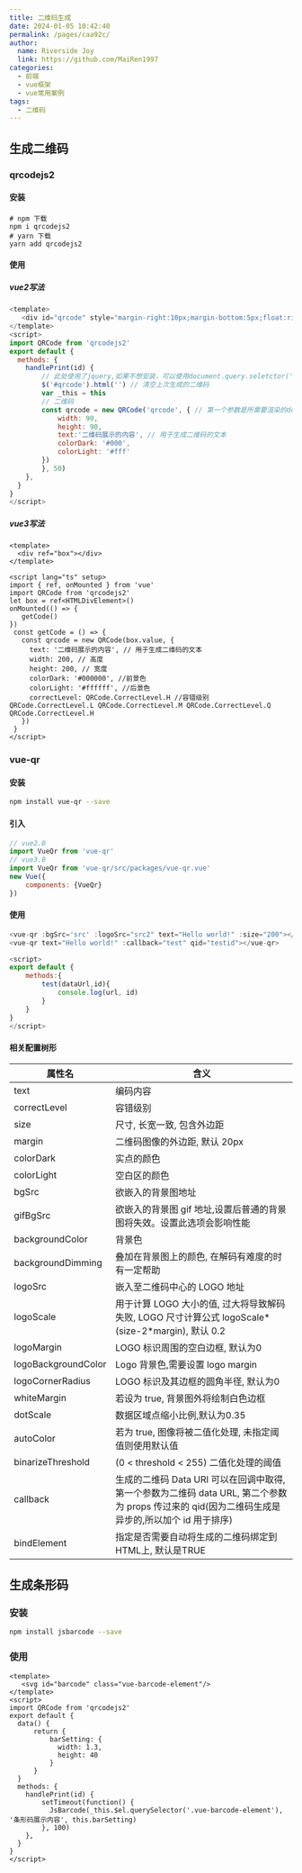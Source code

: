 ```yaml
---
title: 二维码生成
date: 2024-01-05 10:42:40
permalink: /pages/caa92c/
author:
  name: Riverside Joy
  link: https://github.com/MaiRen1997
categories:
  - 前端
  - vue框架
  - vue常用案例
tags:
  - 二维码
---
```

## 生成二维码

### qrcodejs2

#### 安装

````shell
# npm 下载
npm i qrcodejs2
# yarn 下载
yarn add qrcodejs2
````

#### 使用

##### vue2写法

```js
<template>
   <div id="qrcode" style="margin-right:10px;margin-bottom:5px;float:right"/>
</template>
<script>
import QRCode from 'qrcodejs2'
export default {
  methods: {
    handlePrint(id) {
        // 此处使用了jquery,如果不想安装，可以使用document.query.seletctor('#qrcode')
        $('#qrcode').html('') // 清空上次生成的二维码
        var _this = this
        // 二维码
        const qrcode = new QRCode('qrcode', { // 第一个参数是所需要渲染的dom的id
            width: 90,
            height: 90,
            text:'二维码展示的内容', // 用于生成二维码的文本
            colorDark: '#000',
            colorLight: '#fff'
        })
        }, 50)
    },
  }
}
</script>
```

##### vue3写法

```vue
<template>
  <div ref="box"></div>
</template>

<script lang="ts" setup>
import { ref, onMounted } from 'vue'
import QRCode from 'qrcodejs2'
let box = ref<HTMLDivElement>()
onMounted(() => {
   getCode()
})
 const getCode = () => {
   const qrcode = new QRCode(box.value, {
     text: '二维码展示的内容', // 用于生成二维码的文本
     width: 200, // 高度
     height: 200, // 宽度
     colorDark: '#000000', //前景色
     colorLight: '#ffffff', //后景色
     correctLevel: QRCode.CorrectLevel.H //容错级别 QRCode.CorrectLevel.L QRCode.CorrectLevel.M QRCode.CorrectLevel.Q QRCode.CorrectLevel.H
   })
 }
</script>
```

### vue-qr

#### 安装

```sh
npm install vue-qr --save
```

#### 引入

```js
// vue2.0
import VueQr from 'vue-qr'
// vue3.0
import VueQr from 'vue-qr/src/packages/vue-qr.vue'
new Vue({
    components: {VueQr}
})
```

#### 使用

```js
<vue-qr :bgSrc='src' :logoSrc="src2" text="Hello world!" :size="200"></vue-qr>
<vue-qr text="Hello world!" :callback="test" qid="testid"></vue-qr>

<script>
export default {
    methods:{
        test(dataUrl,id){
            console.log(url, id)
        }
    }
}
</script>
```

#### 相关配置树形

| 属性名              | 含义                                                         |
| ------------------- | ------------------------------------------------------------ |
| text                | 编码内容                                                     |
| correctLevel        | 容错级别                                                     |
| size                | 尺寸, 长宽一致, 包含外边距                                   |
| margin              | 二维码图像的外边距, 默认 20px                                |
| colorDark           | 实点的颜色                                                   |
| colorLight          | 空白区的颜色                                                 |
| bgSrc               | 欲嵌入的背景图地址                                           |
| gifBgSrc            | 欲嵌入的背景图 gif 地址,设置后普通的背景图将失效。设置此选项会影响性能 |
| backgroundColor     | 背景色                                                       |
| backgroundDimming   | 叠加在背景图上的颜色, 在解码有难度的时有一定帮助             |
| logoSrc             | 嵌入至二维码中心的 LOGO 地址                                 |
| logoScale           | 用于计算 LOGO 大小的值, 过大将导致解码失败, LOGO 尺寸计算公式 logoScale*(size-2*margin), 默认 0.2 |
| logoMargin          | LOGO 标识周围的空白边框, 默认为0                             |
| logoBackgroundColor | Logo 背景色,需要设置 logo margin                             |
| logoCornerRadius    | LOGO 标识及其边框的圆角半径, 默认为0                         |
| whiteMargin         | 若设为 true, 背景图外将绘制白色边框                          |
| dotScale            | 数据区域点缩小比例,默认为0.35                                |
| autoColor           | 若为 true, 图像将被二值化处理, 未指定阈值则使用默认值        |
| binarizeThreshold   | (0 < threshold < 255) 二值化处理的阈值                       |
| callback            | 生成的二维码 Data URI 可以在回调中取得,第一个参数为二维码 data URL, 第二个参数为 props 传过来的 qid(因为二维码生成是异步的,所以加个 id 用于排序) |
| bindElement         | 指定是否需要自动将生成的二维码绑定到HTML上, 默认是TRUE       |

## 生成条形码

### 安装

```sh
npm install jsbarcode --save
```

### 使用

```vue
<template>
   <svg id="barcode" class="vue-barcode-element"/>
</template>
<script>
import QRCode from 'qrcodejs2'
export default {
  data() {
      return {
          barSetting: {
            width: 1.3,
            height: 40
          }   
      }
  }
  methods: {
    handlePrint(id) {
        setTimeout(function() {
          JsBarcode(_this.$el.querySelector('.vue-barcode-element'), '条形码展示内容', this.barSetting)
        }, 100)
    },
  }
}
</script>
```









